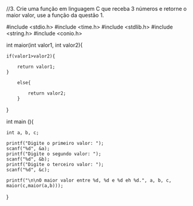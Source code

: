 //3. Crie uma função em linguagem C que receba 3 números e retorne o maior valor, use a função da questão 1.

#include <stdio.h>
#include <time.h>
#include <stdlib.h>
#include <string.h>
#include <conio.h>

int maior(int valor1, int valor2){
	
	if(valor1>valor2){
		
		return valor1;
	}
		
		else{
			
			return valor2;
		}
	
}

int main (){
	
	int a, b, c;
	
	printf("Digite o primeiro valor: ");
	scanf("%d", &a);
	printf("Digite o segundo valor: ");
	scanf("%d", &b);
	printf("Digite o terceiro valor: ");
	scanf("%d", &c);
	
	printf("\n\nO maior valor entre %d, %d e %d eh %d.", a, b, c, maior(c,maior(a,b)));
	
}
